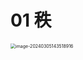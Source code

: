# 01 秩

<img src="https://cvp.oss-cn-shanghai.aliyuncs.com/picgo/202403051435025.png" alt="image-20240305143518916" style="zoom:50%;" />